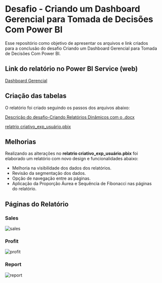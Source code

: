 # Desafio - Criando um Dashboard Gerencial para Tomada de Decisões Com Power BI

Esse repositório como objetivo de apresentar os arquivos e link criados para a conclusão do desafio Criando um Dashboard Gerencial para Tomada de Decisões Com Power BI.

## Link do relatório no Power BI Service (web)
[Dashboard Gerencial](https://app.powerbi.com/groups/me/reports/fdb9bd25-4e51-49ba-857b-bfe9c1a1b3ae/83f018a6689e4b1ec2db)

## Criação das tabelas
O relatório foi criado seguindo os passos dos arquivos abaixo:

[Descrição do desafio-Criando Relatórios Dinâmicos com o .docx](https://academiapme-my.sharepoint.com/:w:/r/personal/renato_dio_me/_layouts/15/Doc.aspx?sourcedoc=%7BC42EFF52-EE0B-4CB0-A9C2-F54B147D3219%7D&file=Descri%C3%A7%C3%A3o%20do%20desafio-Criando%20Relat%C3%B3rios%20Din%C3%A2micos%20com%20o%20.docx&action=default&mobileredirect=true)

[relatrio criativo_exp_usuário.pbix](https://academiapme-my.sharepoint.com/personal/renato_dio_me/_layouts/15/onedrive.aspx?ga=1&id=%2Fpersonal%2Frenato%5Fdio%5Fme%2FDocuments%2FDigital%20Innovation%20One%2Fslides%20aulas%20diversas%2FTrilhas%2FPower%20Bi%2FM%C3%B3dulo%205%20%2D%20Data%20Analytics%20%26%20Storytelling%20com%20Power%20BI%2FAtualizando%20Relat%C3%B3rio%20Financeiro%20com%20Foco%20na%20Experi%C3%AAncia%20do%20Usu%C3%A1rio%2Frelatrio%20criativo%5Fexp%5Fusu%C3%A1rio%2Epbix)

## Melhorias

Realizando as alterações no **relatrio criativo_exp_usuário.pbix** foi elaborado um relatório com novo design e funcionalidades abaixo:

- Melhoria na visibilidade dos dados dos relatórios.
- Revisão da segmentação dos dados.
- Opção de navegação entre as páginas.
- Aplicação da Proporção Áurea e Sequência de Fibonacci nas páginas do relatório.

## Páginas do Relatório

### Sales

![sales](https://github.com/joaopaulonsilva/Bootcamp_NTT_DATA_Engenharia_de_Dados/blob/main/Desafios/Criando%20um%20Dashboard%20Gerencial%20para%20Tomada%20de%20Decis%C3%B5es%20Com%20Power%20BI/assets/sales.png)

### Profit

![profit](https://github.com/joaopaulonsilva/Bootcamp_NTT_DATA_Engenharia_de_Dados/blob/main/Desafios/Criando%20um%20Dashboard%20Gerencial%20para%20Tomada%20de%20Decis%C3%B5es%20Com%20Power%20BI/assets/profit.png)

### Report

![report](https://github.com/joaopaulonsilva/Bootcamp_NTT_DATA_Engenharia_de_Dados/blob/main/Desafios/Criando%20um%20Dashboard%20Gerencial%20para%20Tomada%20de%20Decis%C3%B5es%20Com%20Power%20BI/assets/report.png)
